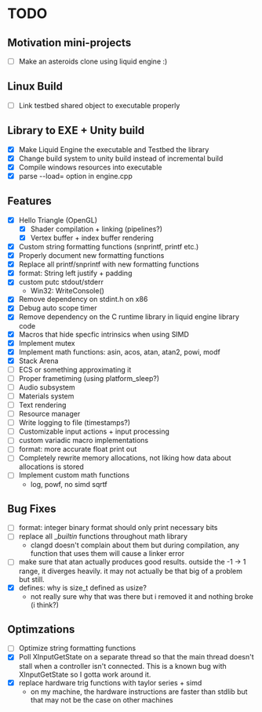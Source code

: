 <!--*
 * Description:  Todo list for project museum
 * Author:       Alicia Amarilla (smushyaa@gmail.com)
 * File Created: June 15, 2023
-->
# TODO 

## Motivation mini-projects
- [ ] Make an asteroids clone using liquid engine :)

## Linux Build
- [ ] Link testbed shared object to executable properly

## Library to EXE + Unity build
- [x] Make Liquid Engine the executable and Testbed the library
- [x] Change build system to unity build instead of incremental build
- [x] Compile windows resources into executable
- [x] parse --load= option in engine.cpp

## Features
- [x] Hello Triangle (OpenGL)
  - [x] Shader compilation + linking (pipelines?)
  - [x] Vertex buffer + index buffer rendering
- [x] Custom string formatting functions (snprintf, printf etc.)
- [x] Properly document new formatting functions
- [x] Replace all printf/snprintf with new formatting functions
- [x] format: String left justify + padding
- [x] custom putc stdout/stderr
    - Win32: WriteConsole()
- [x] Remove dependency on stdint.h on x86
- [x] Debug auto scope timer
- [x] Remove dependency on the C runtime library in liquid engine library code
- [x] Macros that hide specfic intrinsics when using SIMD
- [x] Implement mutex
- [x] Implement math functions: asin, acos, atan, atan2, powi, modf
- [x] Stack Arena
- [ ] ECS or something approximating it
- [ ] Proper frametiming (using platform_sleep?)
- [ ] Audio subsystem
- [ ] Materials system
- [ ] Text rendering
- [ ] Resource manager
- [ ] Write logging to file (timestamps?)
- [ ] Customizable input actions + input processing
- [ ] custom variadic macro implementations
- [ ] format: more accurate float print out
- [ ] Completely rewrite memory allocations, not liking how data about allocations is stored
- [ ] Implement custom math functions
    - log, powf, no simd sqrtf

## Bug Fixes
- [ ] format: integer binary format should only print necessary bits
- [ ] replace all __builtin_ functions throughout math library
    - clangd doesn't complain about them but during compilation,
    any function that uses them will cause a linker error
- [ ] make sure that atan actually produces good results.
    outside the -1 -> 1 range, it diverges heavily.
    it may not actually be that big of a problem but still.
- [x] defines: why is size_t defined as usize?
    - not really sure why that was there but i removed it and nothing broke (i think?)

## Optimzations
- [ ] Optimize string formatting functions
- [x] Poll XInputGetState on a separate thread
    so that the main thread doesn't stall
    when a controller isn't connected. This is a known bug with
    XInputGetState so I gotta work around it.
- [x] replace hardware trig functions with taylor series + simd
    - on my machine, the hardware instructions are faster than stdlib
        but that may not be the case on other machines

